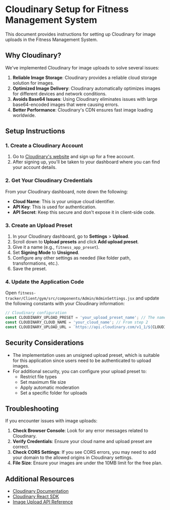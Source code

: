 # Cloudinary Setup for Fitness Management System

This document provides instructions for setting up Cloudinary for image uploads in the Fitness Management System.

## Why Cloudinary?

We've implemented Cloudinary for image uploads to solve several issues:

1. **Reliable Image Storage**: Cloudinary provides a reliable cloud storage solution for images.
2. **Optimized Image Delivery**: Cloudinary automatically optimizes images for different devices and network conditions.
3. **Avoids Base64 Issues**: Using Cloudinary eliminates issues with large base64-encoded images that were causing errors.
4. **Better Performance**: Cloudinary's CDN ensures fast image loading worldwide.

## Setup Instructions

### 1. Create a Cloudinary Account

1. Go to [Cloudinary's website](https://cloudinary.com/) and sign up for a free account.
2. After signing up, you'll be taken to your dashboard where you can find your account details.

### 2. Get Your Cloudinary Credentials

From your Cloudinary dashboard, note down the following:

- **Cloud Name**: This is your unique cloud identifier.
- **API Key**: This is used for authentication.
- **API Secret**: Keep this secure and don't expose it in client-side code.

### 3. Create an Upload Preset

1. In your Cloudinary dashboard, go to **Settings** > **Upload**.
2. Scroll down to **Upload presets** and click **Add upload preset**.
3. Give it a name (e.g., `fitness_app_preset`).
4. Set **Signing Mode** to **Unsigned**.
5. Configure any other settings as needed (like folder path, transformations, etc.).
6. Save the preset.

### 4. Update the Application Code

Open `fitness-tracker/Client/gym/src/components/Admin/AdminSettings.jsx` and update the following constants with your Cloudinary information:

```javascript
// Cloudinary configuration
const CLOUDINARY_UPLOAD_PRESET = 'your_upload_preset_name'; // The name you created in step 3
const CLOUDINARY_CLOUD_NAME = 'your_cloud_name'; // From step 2
const CLOUDINARY_UPLOAD_URL = `https://api.cloudinary.com/v1_1/${CLOUDINARY_CLOUD_NAME}/image/upload`;
```

## Security Considerations

- The implementation uses an unsigned upload preset, which is suitable for this application since users need to be authenticated to upload images.
- For additional security, you can configure your upload preset to:
  - Restrict file types
  - Set maximum file size
  - Apply automatic moderation
  - Set a specific folder for uploads

## Troubleshooting

If you encounter issues with image uploads:

1. **Check Browser Console**: Look for any error messages related to Cloudinary.
2. **Verify Credentials**: Ensure your cloud name and upload preset are correct.
3. **Check CORS Settings**: If you see CORS errors, you may need to add your domain to the allowed origins in Cloudinary settings.
4. **File Size**: Ensure your images are under the 10MB limit for the free plan.

## Additional Resources

- [Cloudinary Documentation](https://cloudinary.com/documentation)
- [Cloudinary React SDK](https://cloudinary.com/documentation/react_integration)
- [Image Upload API Reference](https://cloudinary.com/documentation/image_upload_api_reference) 